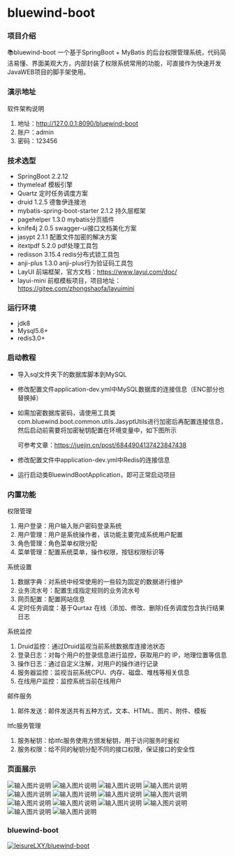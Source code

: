 # bluewind-boot

### 项目介绍
📚bluewind-boot 一个基于SpringBoot + MyBatis 的后台权限管理系统，代码简洁易懂、界面美观大方，内部封装了权限系统常用的功能，可直接作为快速开发JavaWEB项目的脚手架使用。

### 演示地址
软件架构说明
01.  地址：<a target="_blank" href="http://127.0.0.1:8090/bluewind-boot">http://127.0.0.1:8090/bluewind-boot</a>
01.  账户：admin
01.  密码：123456

### 技术选型

- SpringBoot 2.2.12
- thymeleaf 模板引擎
- Quartz 定时任务调度方案
- druid 1.2.5 德鲁伊连接池
- mybatis-spring-boot-starter 2.1.2 持久层框架
- pagehelper 1.3.0 mybatis分页插件
- knife4j 2.0.5 swagger-ui接口文档美化方案
- jasypt 2.1.1 配置文件加密的解决方案
- itextpdf 5.2.0 pdf处理工具包
- redisson 3.15.4 redis分布式锁工具包
- anji-plus 1.3.0 anji-plus行为验证码工具包
- LayUI 前端框架，官方文档：https://www.layui.com/doc/
- layui-mini 前框模板项目，项目地址：https://gitee.com/zhongshaofa/layuimini

### 运行环境
- jdk8
- Mysql5.6+
- redis3.0+

### 启动教程

- 导入sql文件夹下的数据库脚本到MySQL
- 修改配置文件application-dev.yml中MySQL数据库的连接信息（ENC部分也替换掉）
- 如需加密数据库密码，请使用工具类com.bluewind.boot.common.utils.JasyptUtils进行加密后再配置连接信息，然后启动前需要将加密秘钥配置在环境变量中，如下图所示
    
    可参考文章：https://juejin.cn/post/6844904137423847438
- 修改配置文件中application-dev.yml中Redis的连接信息
- 运行启动类BluewindBootApplication，即可正常启动项目

### 内置功能
权限管理
01.  用户登录：用户输入账户密码登录系统
02.  用户管理：用户是系统操作者，该功能主要完成系统用户配置
03.  角色管理：角色菜单权限分配
04.  菜单管理：配置系统菜单，操作权限，按钮权限标识等

系统设置
01.  数据字典：对系统中经常使用的一些较为固定的数据进行维护
02.  业务流水号：配置生成指定规则的业务流水号
03.  网页配置：配置网站信息
04.  定时任务调度：基于Qurtaz 在线（添加、修改、删除)任务调度包含执行结果日志

系统监控
01.  Druid监控：通过Druid监视当前系统数据库连接池状态
02.  登录日志：对每个用户的登录信息进行监控，获取用户的 IP，地理位置等信息
03.  操作日志：通过自定义注解，对用户的操作进行记录
04.  服务器监控：监视当前系统CPU、内存、磁盘、堆栈等相关信息
05.  在线用户监控：监控系统当前在线用户

邮件服务
01.  邮件发送：邮件发送共有五种方式，文本、HTML、图片、附件、模板

Itfc服务管理
01.  服务秘钥：给itfc服务使用方颁发秘钥，用于访问服务时鉴权
02.  服务权限：给不同的秘钥分配不同的接口权限，保证接口的安全性


### 页面展示
![输入图片说明](https://images.gitee.com/uploads/images/2021/0928/194325_04527e94_5304908.png "登陆20210928190004.png")
![输入图片说明](https://images.gitee.com/uploads/images/2021/0928/194411_0de6e6c6_5304908.png "行为验证码20210928190124.png")
![输入图片说明](https://images.gitee.com/uploads/images/2021/0928/194428_1d3201e2_5304908.png "用户管理20210928190218.png")
![输入图片说明](https://images.gitee.com/uploads/images/2021/0928/194448_72e9ee18_5304908.png "角色管理20210928190248.png")
![输入图片说明](https://images.gitee.com/uploads/images/2021/0928/194504_5d7c3d7f_5304908.png "菜单管理20210928190323.png")
![输入图片说明](https://images.gitee.com/uploads/images/2021/0928/194552_2ca2b92e_5304908.png "业务流水号20210928190704.png")
![输入图片说明](https://images.gitee.com/uploads/images/2021/0928/194621_db9a1d1b_5304908.png "数据字典20210928190647.png")
![输入图片说明](https://images.gitee.com/uploads/images/2021/0928/194638_6eda7fe8_5304908.png "定时任务20210928190719.png")
![输入图片说明](https://images.gitee.com/uploads/images/2021/0928/194712_6b7724b1_5304908.png "服务器监控20210928190500.png")
![输入图片说明](https://images.gitee.com/uploads/images/2021/0928/194734_e8e855eb_5304908.png "在线用户管理20210928190630.png")
![输入图片说明](https://images.gitee.com/uploads/images/2021/0928/194748_81140ee1_5304908.png "操作日志20210928190425.png")
![输入图片说明](https://images.gitee.com/uploads/images/2021/0928/194808_fc3af25b_5304908.png "Druid监控20210928190607.png")
![输入图片说明](https://images.gitee.com/uploads/images/2021/0928/194821_57606555_5304908.png "服务秘钥20210928190345.png")
![输入图片说明](https://images.gitee.com/uploads/images/2021/0928/194834_97216cc4_5304908.png "服务权限20210928190403.png")
### bluewind-boot

[![leisureLXY/bluewind-boot](https://gitee.com/leisureLXY/bluewind-boot/widgets/widget_card.svg?colors=ffffff,1e252b,323d47,455059,d7deea,99a0ae)](https://gitee.com/leisureLXY/bluewind-boot)

